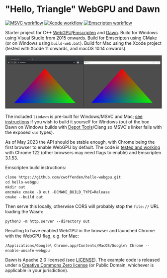 # "Hello, Triangle" WebGPU and Dawn

[![MSVC workflow](/../../actions/workflows/msbuild.yml/badge.svg)](/../../actions/workflows/msbuild.yml) [![Xcode workflow](/../../actions/workflows/xcode.yml/badge.svg)](/../../actions/workflows/xcode.yml) [![Emscripten workflow](/../../actions/workflows/emscripten.yml/badge.svg)](/../../actions/workflows/emscripten.yml)

Starter project for C++ [WebGPU](//gpuweb.github.io/gpuweb/)/[Emscripten](//emscripten.org) and [Dawn](//dawn.googlesource.com/dawn). Build for Windows using Visual Studio from 2015 onwards. Build for Emscripten using CMake (or on Windows using `build-web.bat`). Build for Mac using the Xcode project (tested with Xcode 11 onwards, and macOS 10.14 onwards).

![Chrome and native side-by-side](screenshot.png)

The included `libdawn` is pre-built for Windows/MSVC and Mac; [see instructions](lib/README.md) if you wish to build it yourself for Windows (out of the box Dawn on Windows builds with [Depot Tools](//commondatastorage.googleapis.com/chrome-infra-docs/flat/depot_tools/docs/html/depot_tools.html)/Clang so MSVC's linker fails with the exposed `std` types).

As of May 2023 the API should be stable enough, with Chrome being the first browser to enable WebGPU by default. The code is [tested and working](//wip.numfum.com/cw/2024-03-05/index.html) with Chrome 122 (other browsers may need flags to enable) and Emscripten 3.1.53.

Emscripten build instructions:
```
clone https://github.com/cwoffenden/hello-webgpu.git
cd hello-webgpu
mkdir out
emcmake cmake -B out -DCMAKE_BUILD_TYPE=Release
cmake --build out
```
Then serve this locally, otherwise CORS will probably stop the `file://` URL loading the Wasm:
```
python3 -m http.server --directory out
```
Recalling to have enabled WebGPU in the browser and launched Chrome with the WebGPU flag, e.g. for Mac:
```
/Applications/Google\ Chrome.app/Contents/MacOS/Google\ Chrome --enable-unsafe-webgpu
```

Dawn is Apache 2.0 licensed (see [LICENSE](lib/dawn/LICENSE)). The example code is released under a [Creative Commons Zero license](//creativecommons.org/publicdomain/zero/1.0/) (or Public Domain, whichever is applicable in your jurisdiction).
